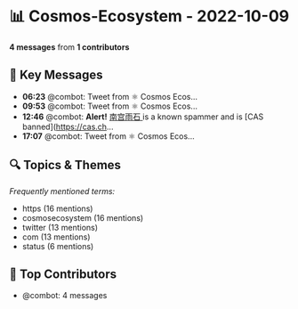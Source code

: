 # 📊 Cosmos-Ecosystem - 2022-10-09
**4 messages** from **1 contributors**

## 💬 Key Messages
- **06:23** @combot: [‌‌‌‌‎⁠](https://twitter.com/CosmosEcosystem/status/1578994435245084672)Tweet from ⚛️ Cosmos Ecos...
- **09:53** @combot: [‌‌‌‌‎⁠](https://twitter.com/CosmosEcosystem/status/1579047473028673536)Tweet from ⚛️ Cosmos Ecos...
- **12:46** @combot: **Alert!** [南宫雨石 ](tg://user?id=5356248429) is a known spammer and is [CAS banned](https://cas.ch...
- **17:07** @combot: [‌‌‌‌‎⁠](https://twitter.com/CosmosEcosystem/status/1579156613050511360)Tweet from ⚛️ Cosmos Ecos...

## 🔍 Topics & Themes
*Frequently mentioned terms:*
- https (16 mentions)
- cosmosecosystem (16 mentions)
- twitter (13 mentions)
- com (13 mentions)
- status (6 mentions)

## 👥 Top Contributors
- @combot: 4 messages